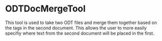 # ODTDocMergeTool
This tool is used to take two ODT files and merge them together based on the tags in the second document. This allows the user to more easily specifiy where text from the second document will be placed in the first.
